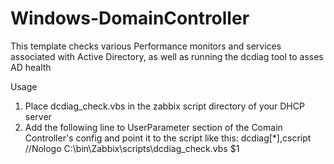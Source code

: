 Windows-DomainController
======
This template checks various Performance monitors and services associated with Active Directory, as well as running the dcdiag tool to asses AD health

Usage

1. Place dcdiag_check.vbs in the zabbix script directory of your DHCP server
2. Add the following line to UserParameter section of the Comain Controller's config and point it to the script like this: dcdiag[*],cscript //Nologo C:\bin\Zabbix\scripts\dcdiag_check.vbs $1
